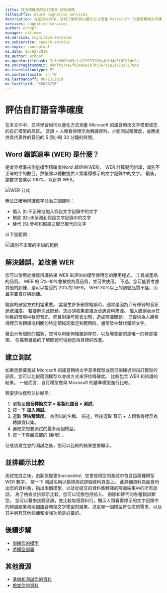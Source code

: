 ```yaml
---
title: 評估精確度的自訂語音-語音服務
titlesuffix: Azure Cognitive Services
description: 在這份文件中，您將了解如何以量化方式測量 Microsoft 的語音轉換文字模型或您的自訂模型的品質。 音訊 + 人類看得標示為轉譯資料，才能測試精確度，並應提供具代表性的音訊的 5 個小時 30 分鐘的時間。
services: cognitive-services
author: erhopf
manager: nitinme
ms.service: cognitive-services
ms.subservice: speech-service
ms.topic: conceptual
ms.date: 05/02/2019
ms.author: erhopf
ms.openlocfilehash: 7c1b3602b09c1a129923180c4b1d4a5f8293de2c
ms.sourcegitcommit: d4dfbc34a1f03488e1b7bc5e711a11b72c717ada
ms.translationtype: MT
ms.contentlocale: zh-TW
ms.lasthandoff: 06/13/2019
ms.locfileid: "65026726"
---
```

# <a name="evaluate-custom-speech-accuracy"></a>評估自訂語音準確度

在本文件中，您將學習如何以量化方式測量 Microsoft 的語音轉換文字模型或您的自訂模型的品質。 音訊 + 人類看得標示為轉譯資料，才能測試精確度，並應提供具代表性的音訊的 5 個小時 30 分鐘的時間。

## <a name="what-is-word-error-rate-wer"></a>Word 錯誤速率 (WER) 是什麼？

是業界標準來測量模型精確度*Word 錯誤率*(WER)。 WER 計算期間辨識，識別不正確的字的數目，然後除以總數提供人類看得標示的文字記錄中的文字。 最後，該數字會乘以 100%，以計算 WER。

![WER 公式](./media/custom-speech/custom-speech-wer-formula.png)

無法正確地辨識單字分為三個類別：

* 插入 (I):不正確地加入假設文字記錄中的文字
* 刪除 (D):未偵測到假設文字記錄中的文字
* 替代 (S):參考和假設之間已取代的文字

以下是範例：

![識別不正確的字組的範例](./media/custom-speech/custom-speech-dis-words.png)

## <a name="resolve-errors-and-improve-wer"></a>解決錯誤，並改善 WER

您可以使用從機器辨識結果 WER 來評估的模型使用您的應用程式、 工具或產品的品質。 WER 的 5%-10%會被視為高品質，並可供使用。 不過，您可能要考慮其他的訓練，是可以接受的 20%的 WER。 WER 30%以上的訊號品質不佳，而且需要自訂與訓練。

錯誤的散發方式相當重要。 當發生許多刪除錯誤時，通常是因為只有微弱的音訊訊號強度。 若要解決此問題，您必須收集更接近音訊資料來源。 插入錯誤表示在吵雜的環境中錄製音訊，而且對話可能會出現，造成辨識問題。 已提供為人類看得標示為轉譯或相關的特定領域詞彙足夠範例時，通常發生替代錯誤文字。

藉由分析個別的檔案，您可以判斷何種錯誤存在，以及哪些錯誤是唯一的特定檔案。 在檔案層級的了解問題可協助您為目標的改進。

## <a name="create-a-test"></a>建立測試

如果您想要測試 Microsoft 的語音轉換文字基準模型或您已訓練過的自訂模型的品質，您可以比較兩個模型以並排方式來評估精確度。 比較包含 WER 和辨識的結果。 一般而言，自訂模型會與 Microsoft 的基準模型進行比較。

若要評估模型並排顯示：

1. 瀏覽至**語音轉換文字 > 客製化語音 > 測試**。
2. 按一下 **加入測試**。
3. 選取 **評估精確度**。 為測試的名稱、 描述，然後選取 音訊 + 人類看得標示為轉譯資料集。
4. 選取您想要測試的最多兩個模型。
5. 按一下頁面底部的 [新增]  。

已成功建立您的測試之後，您可以比較的結果並排顯示。

## <a name="side-by-side-comparison"></a>並排顯示比較

測試完成之後，由狀態變更*Succeeded*，您會發現您的測試中包含這兩種模型 WER 數字。 按一下 測試名稱以檢視測試詳細資料頁面上。 此詳細資料頁面會列出您的資料集，指出兩個模型，以及從提交的資料集轉譯的辨識結果中的所有談話。 為了檢查並排顯示比較，您可以切換包括插入、 刪除和替代的各種錯誤類型。 您可以藉由接聽音訊，並比較每個資料行，顯示人類看得標示的文字記錄中的辨識結果和兩個語音轉換文字模型的結果，決定哪一個模型符合您的需求，以及其中另有其他訓練和增強功能是必要的。

## <a name="next-steps"></a>後續步驟

* [訓練您的模型](how-to-custom-speech-train-model.md)
* [將模型部署](how-to-custom-speech-deploy-model.md)

## <a name="additional-resources"></a>其他資源

* [準備和測試您的資料](how-to-custom-speech-test-data.md)
* [檢查您的資料](how-to-custom-speech-inspect-data.md)

